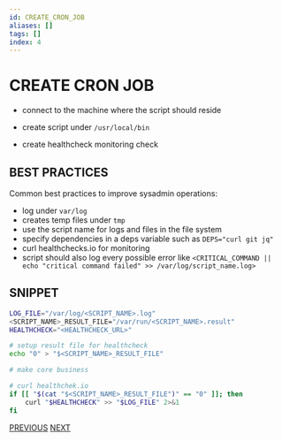 ```yaml
---
id: CREATE_CRON_JOB
aliases: []
tags: []
index: 4
---
```


# CREATE CRON JOB

- connect to the machine where the script should reside

- create script under `/usr/local/bin`

- create healthcheck monitoring check

## BEST PRACTICES

Common best practices to improve sysadmin operations:

- log under `var/log`
- creates temp files under `tmp`
- use the script name for logs and files in the file system
- specify dependencies in a deps variable such as `DEPS="curl git jq"`
- curl healthchecks.io for monitoring
- script should also log every possible error like `<CRITICAL_COMMAND || echo "critical command failed" >> /var/log/script_name.log>`

## SNIPPET

```bash
LOG_FILE="/var/log/<SCRIPT_NAME>.log"
<SCRIPT_NAME>_RESULT_FILE="/var/run/<SCRIPT_NAME>.result"
HEALTHCHECK="<HEALTHCHECK_URL>"

# setup result file for healthcheck
echo "0" > "$<SCRIPT_NAME>_RESULT_FILE"

# make core business

# curl healthchek.io
if [[ "$(cat "$<SCRIPT_NAME>_RESULT_FILE")" == "0" ]]; then
    curl "$HEALTHCHECK" >> "$LOG_FILE" 2>&1
fi
```


[PREVIOUS](PROXMOX_HOOKS.md) [NEXT](CREATE_CLOUD_INIT_TEMPLATE.md)
